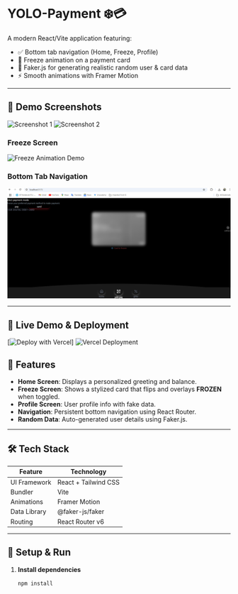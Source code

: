  # YOLO-Payment ❄️💳

A modern React/Vite application featuring:
- ✅ Bottom tab navigation (Home, Freeze, Profile)
- 🥶 Freeze animation on a payment card
- 🔄 Faker.js for generating realistic random user & card data
- ⚡ Smooth animations with Framer Motion

---

## 🚀 Demo Screenshots

![Screenshot 1](./assets/Screenshot%202025-07-19%20230250.png)
![Screenshot 2](./assets/Screenshot%202025-07-19%20230308.png)

### Freeze Screen  
![Freeze Animation Demo](./assets/freeze-demo.gif)

### Bottom Tab Navigation  
![Bottom Tab Demo](./assets/bottom-nav.png)

---
## 🚀 Live Demo & Deployment

[![Deploy with Vercel](https://yolo-payment-2tb0nyns2-md-sahil-khans-projects-70856617.vercel.app/)]
![Vercel Deployment](https://yolo-payment-git-main-md-sahil-khans-projects-70856617.vercel.app)


## 🧩 Features

- **Home Screen**: Displays a personalized greeting and balance.
- **Freeze Screen**: Shows a stylized card that flips and overlays **FROZEN** when toggled.
- **Profile Screen**: User profile info with fake data.
- **Navigation**: Persistent bottom navigation using React Router.
- **Random Data**: Auto-generated user details using Faker.js.

---

## 🛠 Tech Stack

| Feature         | Technology                   |
|-----------------|------------------------------|
| UI Framework    | React + Tailwind CSS         |
| Bundler         | Vite                         |
| Animations      | Framer Motion                |
| Data Library    | @faker-js/faker              |
| Routing         | React Router v6              |

---

## 🔧 Setup & Run

1. **Install dependencies**  
   ```bash
   npm install
